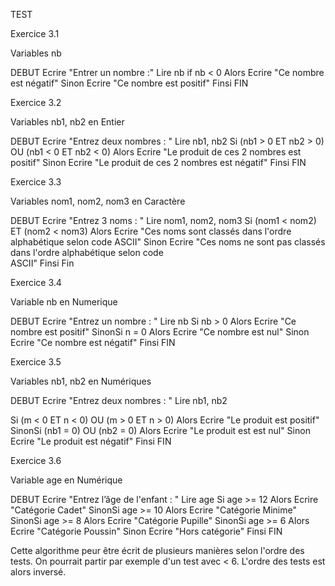 TEST

Exercice 3.1

Variables nb

DEBUT
Ecrire "Entrer un nombre :"
Lire nb
if nb < 0 Alors
    Ecrire "Ce nombre est négatif"
Sinon 
    Ecrire "Ce nombre est positif"
Finsi
FIN


Exercice 3.2

Variables nb1, nb2 en Entier

DEBUT
Ecrire "Entrez deux nombres : "
Lire nb1, nb2
Si (nb1 > 0 ET nb2 > 0) OU (nb1 < 0 ET nb2 < 0) Alors
  Ecrire "Le produit de ces 2 nombres est positif"
Sinon
  Ecrire "Le produit de ces 2 nombres est négatif"
Finsi
FIN

Exercice 3.3

Variables nom1, nom2, nom3 en Caractère

DEBUT
Ecrire "Entrez 3 noms : "
Lire nom1, nom2, nom3
Si (nom1 < nom2) ET (nom2 < nom3) Alors
  Ecrire "Ces noms sont classés dans l'ordre alphabétique selon code ASCII"
Sinon
  Ecrire "Ces noms ne sont pas classés dans l'ordre alphabétique selon code  
            ASCII"
Finsi
Fin


Exercice 3.4

Variable nb en Numerique

DEBUT
Ecrire "Entrez un nombre : "
Lire nb
Si nb > 0 Alors
  Ecrire "Ce nombre est positif"
SinonSi n = 0 Alors
  Ecrire "Ce nombre est nul"
Sinon
  Ecrire "Ce nombre est négatif"
Finsi
FIN



Exercice 3.5

Variables nb1, nb2 en Numériques

DEBUT
Ecrire "Entrez deux nombres : "
Lire nb1, nb2

Si (m < 0 ET n < 0) OU (m > 0 ET n > 0) Alors
  Ecrire "Le produit est  positif"
SinonSi (nb1 = 0) OU (nb2 = 0) Alors
  Ecrire "Le produit est est nul"
Sinon
  Ecrire "Le produit est négatif"
Finsi
FIN


Exercice 3.6

Variable age en Numérique

DEBUT
Ecrire "Entrez l’âge de l'enfant : "
Lire age
Si age >= 12 Alors
  Ecrire "Catégorie Cadet"
SinonSi age >= 10 Alors
  Ecrire "Catégorie Minime"
SinonSi age >= 8 Alors
  Ecrire "Catégorie Pupille"
SinonSi age >= 6 Alors
  Ecrire "Catégorie Poussin"
Sinon
  Ecrire "Hors catégorie"
Finsi
FIN

Cette algorithme peur être écrit de plusieurs manières selon l'ordre des tests. On pourrait partir par exemple d'un test avec < 6. L'ordre des tests est alors inversé.